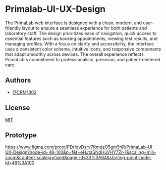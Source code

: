 
# Primalab-UI-UX-Design

The PrimaLab web interface is designed with a clean, modern, and user-friendly layout to ensure a seamless experience for both patients and laboratory staff. The design prioritizes ease of navigation, quick access to essential features such as booking appointments, viewing test results, and managing profiles. With a focus on clarity and accessibility, the interface uses a consistent color scheme, intuitive icons, and responsive components that adapt smoothly across devices. The overall experience reflects PrimaLab's commitment to professionalism, precision, and patient-centered care.




## Authors

- [@CRM1802](https://github.com/CRM-1802)


## License

[MIT](https://choosealicense.com/licenses/mit/)


## Prototype

https://www.figma.com/proto/PDrIdvDsrv7RmqzO5gm5hR/PrimaLab-UI-UX-Design?node-id=48-100&p=f&t=eHJtaSNdHuVHY7Zr-1&scaling=min-zoom&content-scaling=fixed&page-id=33%3A64&starting-point-node-id=48%3A100
